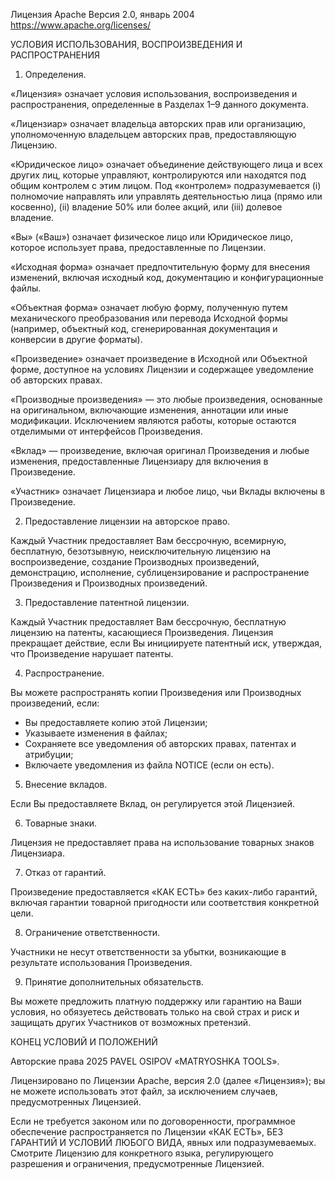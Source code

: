 Лицензия Apache
Версия 2.0, январь 2004
https://www.apache.org/licenses/

УСЛОВИЯ ИСПОЛЬЗОВАНИЯ, ВОСПРОИЗВЕДЕНИЯ И РАСПРОСТРАНЕНИЯ

1. Определения.

«Лицензия» означает условия использования, воспроизведения и распространения, определенные в Разделах 1–9 данного документа.

«Лицензиар» означает владельца авторских прав или организацию, уполномоченную владельцем авторских прав, предоставляющую Лицензию.

«Юридическое лицо» означает объединение действующего лица и всех других лиц, которые управляют, контролируются или находятся под общим контролем с этим лицом. Под «контролем» подразумевается (i) полномочие направлять или управлять деятельностью лица (прямо или косвенно), (ii) владение 50% или более акций, или (iii) долевое владение.

«Вы» («Ваш») означает физическое лицо или Юридическое лицо, которое использует права, предоставленные по Лицензии.

«Исходная форма» означает предпочтительную форму для внесения изменений, включая исходный код, документацию и конфигурационные файлы.

«Объектная форма» означает любую форму, полученную путем механического преобразования или перевода Исходной формы (например, объектный код, сгенерированная документация и конверсии в другие форматы).

«Произведение» означает произведение в Исходной или Объектной форме, доступное на условиях Лицензии и содержащее уведомление об авторских правах.

«Производные произведения» — это любые произведения, основанные на оригинальном, включающие изменения, аннотации или иные модификации. Исключением являются работы, которые остаются отделимыми от интерфейсов Произведения.

«Вклад» — произведение, включая оригинал Произведения и любые изменения, предоставленные Лицензиару для включения в Произведение.

«Участник» означает Лицензиара и любое лицо, чьи Вклады включены в Произведение.

2. Предоставление лицензии на авторское право.

Каждый Участник предоставляет Вам бессрочную, всемирную, бесплатную, безотзывную, неисключительную лицензию на воспроизведение, создание Производных произведений, демонстрацию, исполнение, сублицензирование и распространение Произведения и Производных произведений.

3. Предоставление патентной лицензии.

Каждый Участник предоставляет Вам бессрочную, бесплатную лицензию на патенты, касающиеся Произведения. Лицензия прекращает действие, если Вы инициируете патентный иск, утверждая, что Произведение нарушает патенты.

4. Распространение.

Вы можете распространять копии Произведения или Производных произведений, если:
- Вы предоставляете копию этой Лицензии;
- Указываете изменения в файлах;
- Сохраняете все уведомления об авторских правах, патентах и атрибуции;
- Включаете уведомления из файла NOTICE (если он есть).

5. Внесение вкладов.

Если Вы предоставляете Вклад, он регулируется этой Лицензией.

6. Товарные знаки.

Лицензия не предоставляет права на использование товарных знаков Лицензиара.

7. Отказ от гарантий.

Произведение предоставляется «КАК ЕСТЬ» без каких-либо гарантий, включая гарантии товарной пригодности или соответствия конкретной цели.

8. Ограничение ответственности.

Участники не несут ответственности за убытки, возникающие в результате использования Произведения.

9. Принятие дополнительных обязательств.

Вы можете предложить платную поддержку или гарантию на Ваши условия, но обязуетесь действовать только на свой страх и риск и защищать других Участников от возможных претензий.

КОНЕЦ УСЛОВИЙ И ПОЛОЖЕНИЙ

Авторские права 2025 PAVEL OSIPOV «MATRYOSHKA TOOLS».

Лицензировано по Лицензии Apache, версия 2.0 (далее «Лицензия»);
вы не можете использовать этот файл, за исключением случаев, предусмотренных Лицензией.

Если не требуется законом или по договоренности, программное обеспечение
распространяется по Лицензии «КАК ЕСТЬ», БЕЗ ГАРАНТИЙ И УСЛОВИЙ ЛЮБОГО ВИДА, явных или подразумеваемых.
Смотрите Лицензию для конкретного языка, регулирующего разрешения и
ограничения, предусмотренные Лицензией.
